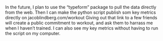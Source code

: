 In the future, I plan to use the “typeform” package to pull the data directly from the web. Then  I can make the python script publish som key metrics directly on jacoblindberg.com/workout Giving out that link to a few friends will create a public commitment to workout, and ask them to harrass me when I haven’t trained. I can also see my key metrics without having to run the script on my computer.
